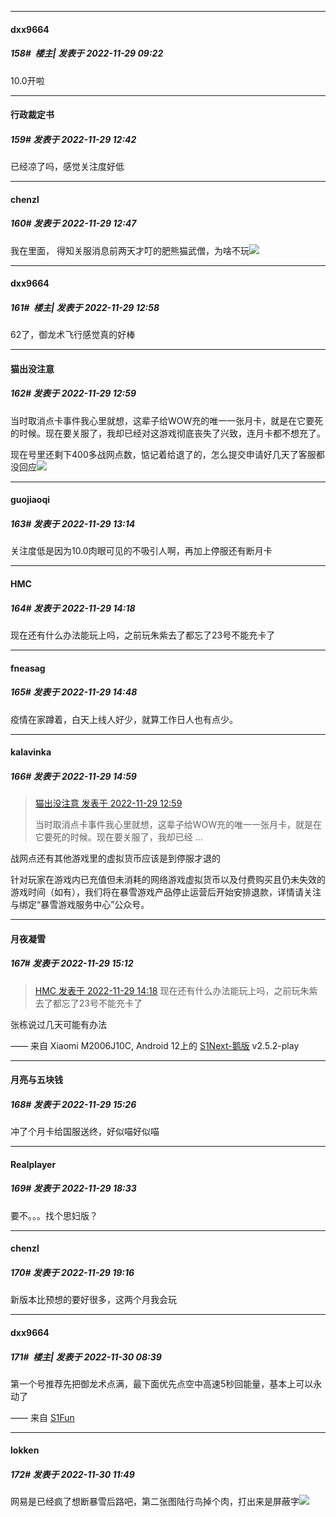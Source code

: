 

*****

####  dxx9664  
##### 158#         楼主| 发表于 2022-11-29 09:22

10.0开啦



*****

####  行政裁定书  
##### 159#       发表于 2022-11-29 12:42

已经凉了吗，感觉关注度好低

*****

####  chenzl  
##### 160#       发表于 2022-11-29 12:47

我在里面， 得知关服消息前两天才叮的肥熊猫武僧，为啥不玩<img src="https://static.saraba1st.com/image/smiley/face2017/245.png" referrerpolicy="no-referrer">



*****

####  dxx9664  
##### 161#         楼主| 发表于 2022-11-29 12:58

62了，御龙术飞行感觉真的好棒

*****

####  猫出没注意  
##### 162#       发表于 2022-11-29 12:59

当时取消点卡事件我心里就想，这辈子给WOW充的唯一一张月卡，就是在它要死的时候。现在要关服了，我却已经对这游戏彻底丧失了兴致，连月卡都不想充了。

现在号里还剩下400多战网点数，惦记着给退了的，怎么提交申请好几天了客服都没回应<img src="https://static.saraba1st.com/image/smiley/face2017/021.png" referrerpolicy="no-referrer">



*****

####  guojiaoqi  
##### 163#       发表于 2022-11-29 13:14

关注度低是因为10.0肉眼可见的不吸引人啊，再加上停服还有断月卡



*****

####  HMC  
##### 164#       发表于 2022-11-29 14:18

现在还有什么办法能玩上吗，之前玩朱紫去了都忘了23号不能充卡了



*****

####  fneasag  
##### 165#       发表于 2022-11-29 14:48

疫情在家蹲着，白天上线人好少，就算工作日人也有点少。



*****

####  kalavinka  
##### 166#       发表于 2022-11-29 14:59

<blockquote><a href="httphttps://bbs.saraba1st.com/2b/forum.php?mod=redirect&amp;goto=findpost&amp;pid=58675776&amp;ptid=2101087" target="_blank">猫出没注意 发表于 2022-11-29 12:59</a>

当时取消点卡事件我心里就想，这辈子给WOW充的唯一一张月卡，就是在它要死的时候。现在要关服了，我却已经 ...</blockquote>
战网点还有其他游戏里的虚拟货币应该是到停服才退的

针对玩家在游戏内已充值但未消耗的网络游戏虚拟货币以及付费购买且仍未失效的游戏时间（如有），我们将在暴雪游戏产品停止运营后开始安排退款，详情请关注与绑定“暴雪游戏服务中心”公众号。



*****

####  月夜凝雪  
##### 167#       发表于 2022-11-29 15:12

<blockquote><a href="httphttps://bbs.saraba1st.com/2b/forum.php?mod=redirect&amp;goto=findpost&amp;pid=58676825&amp;ptid=2101087" target="_blank">HMC 发表于 2022-11-29 14:18</a>
现在还有什么办法能玩上吗，之前玩朱紫去了都忘了23号不能充卡了</blockquote>
张栋说过几天可能有办法

—— 来自 Xiaomi M2006J10C, Android 12上的 [S1Next-鹅版](https://github.com/ykrank/S1-Next/releases) v2.5.2-play



*****

####  月亮与五块钱  
##### 168#       发表于 2022-11-29 15:26

冲了个月卡给国服送终，好似喵好似喵



*****

####  Realplayer  
##### 169#       发表于 2022-11-29 18:33

要不。。。找个思妇版？



*****

####  chenzl  
##### 170#       发表于 2022-11-29 19:16

新版本比预想的要好很多，这两个月我会玩



*****

####  dxx9664  
##### 171#         楼主| 发表于 2022-11-30 08:39

第一个号推荐先把御龙术点满，最下面优先点空中高速5秒回能量，基本上可以永动了

—— 来自 [S1Fun](https://s1fun.koalcat.com)



*****

####  lokken  
##### 172#       发表于 2022-11-30 11:49

网易是已经疯了想断暴雪后路吧，第二张图陆行鸟掉个肉，打出来是屏蔽字<img src="https://static.saraba1st.com/image/smiley/face2017/066.png" referrerpolicy="no-referrer">


